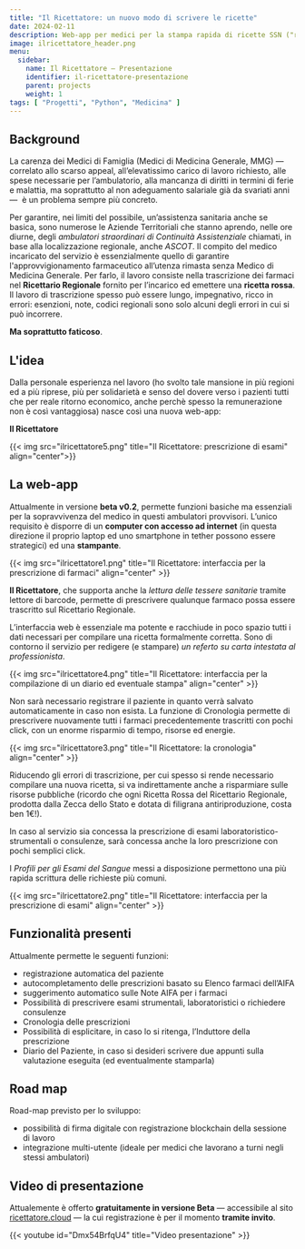 ```yaml
---
title: "Il Ricettatore: un nuovo modo di scrivere le ricette"
date: 2024-02-11
description: Web-app per medici per la stampa rapida di ricette SSN ("ricette rosse")
image: ilricettatore_header.png
menu:
  sidebar:
    name: Il Ricettatore — Presentazione
    identifier: il-ricettatore-presentazione
    parent: projects
    weight: 1
tags: [ "Progetti", "Python", "Medicina" ]
---
```


## Background

La carenza dei Medici di Famiglia (Medici di Medicina Generale, MMG) — correlato allo scarso appeal, all’elevatissimo carico di lavoro richiesto, alle spese necessarie per l’ambulatorio, alla mancanza di diritti in termini di ferie e malattia, ma soprattutto al non adeguamento salariale già da svariati anni  —  è un problema sempre più concreto.

Per garantire, nei limiti del possibile, un’assistenza sanitaria anche se basica, sono numerose le Aziende Territoriali che stanno aprendo, nelle ore diurne, degli _ambulatori straordinari di Continuità Assistenziale_ chiamati, in base alla localizzazione regionale, anche _ASCOT_.
Il compito del medico incaricato del servizio è essenzialmente quello di garantire l'approvvigionamento farmaceutico all’utenza rimasta senza Medico di Medicina Generale. Per farlo, il lavoro consiste nella trascrizione dei farmaci nel __Ricettario Regionale__ fornito per l’incarico ed emettere una __ricetta rossa__.
Il lavoro di trascrizione spesso può essere lungo, impegnativo, ricco in errori: esenzioni, note, codici regionali sono solo alcuni degli errori in cui si può incorrere.

__Ma soprattutto faticoso__.

## L'idea

Dalla personale esperienza nel lavoro (ho svolto tale mansione in più regioni ed a più riprese, più per solidarietà e senso del dovere verso i pazienti tutti che per reale ritorno economico, anche perchè spesso la remunerazione non è così vantaggiosa) nasce così una nuova web-app:

__Il Ricettatore__

{{< img src="ilricettatore5.png" title="Il Ricettatore: prescrizione di esami" align="center">}}

## La web-app

Attualmente in versione __beta v0.2__, permette funzioni basiche ma essenziali per la sopravvivenza del medico in questi ambulatori provvisori. L’unico requisito è disporre di un __computer con accesso ad internet__ (in questa direzione il proprio laptop ed uno smartphone in tether possono essere strategici) ed una __stampante__.

{{< img src="ilricettatore1.png" title="Il Ricettatore: interfaccia per la prescrizione di farmaci" align="center" >}}

__Il Ricettatore__, che supporta anche la _lettura delle tessere sanitarie_ tramite lettore di barcode, permette di prescrivere qualunque farmaco possa essere trascritto sul Ricettario Regionale.

L’interfaccia web è essenziale ma potente e racchiude in poco spazio tutti i dati necessari per compilare una ricetta formalmente corretta. Sono di contorno il servizio per redigere (e stampare) _un referto su carta intestata al professionista_.

{{< img src="ilricettatore4.png" title="Il Ricettatore: interfaccia per la compilazione di un diario ed eventuale stampa" align="center" >}}

Non sarà necessario registrare il paziente in quanto verrà salvato automaticamente in caso non esista.
La funzione di Cronologia permette di prescrivere nuovamente tutti i farmaci precedentemente trascritti con pochi click, con un enorme risparmio di tempo, risorse ed energie.

{{< img src="ilricettatore3.png" title="Il Ricettatore: la cronologia" align="center" >}}

Riducendo gli errori di trascrizione, per cui spesso si rende necessario compilare una nuova ricetta, si va indirettamente anche a risparmiare sulle risorse pubbliche (ricordo che ogni Ricetta Rossa del Ricettario Regionale, prodotta dalla Zecca dello Stato e dotata di filigrana antiriproduzione, costa ben 1€!).

In caso al servizio sia concessa la prescrizione di esami laboratoristico-strumentali o consulenze, sarà concessa anche la loro prescrizione con pochi semplici click.

I _Profili per gli Esami del Sangue_ messi a disposizione permettono una più rapida scrittura delle richieste più comuni.

{{< img src="ilricettatore2.png" title="Il Ricettatore: interfaccia per la prescrizione di esami" align="center" >}}

## Funzionalità presenti

Attualmente permette le seguenti funzioni:
*   registrazione automatica del paziente
*   autocompletamento delle prescrizioni basato su Elenco farmaci dell’AIFA
*   suggerimento automatico sulle Note AIFA per i farmaci
*   Possibilità di prescrivere esami strumentali, laboratoristici o richiedere consulenze
*   Cronologia delle prescrizioni
*   Possibilità di esplicitare, in caso lo si ritenga, l’Induttore della prescrizione
*   Diario del Paziente, in caso si desideri scrivere due appunti sulla valutazione eseguita (ed eventualmente stamparla)

## Road map

Road-map previsto per lo sviluppo:
*   possibilità di firma digitale con registrazione blockchain della sessione di lavoro
*   integrazione multi-utente (ideale per medici che lavorano a turni negli stessi ambulatori)

## Video di presentazione
Attualemente è offerto __gratuitamente in versione Beta__ — accessibile al sito [ricettatore.cloud](https://ricettatore.cloud) — la cui registrazione è per il momento __tramite invito__.

{{< youtube id="Dmx54BrfqU4" title="Video presentazione" >}}